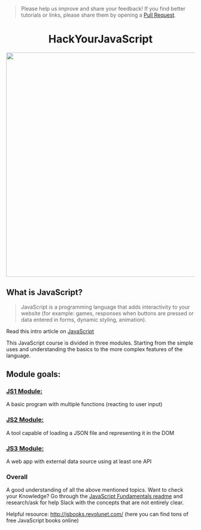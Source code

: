 > Please help us improve and share your feedback! If you find better tutorials or links, please share them by opening a [Pull Request](https://github.com/HackYourFutureBelgium/JavaScript_2025/pulls).   
> 

<h1 align='center'>
 HackYourJavaScript
</h1>   

<p align='center'>
<img src='JS.gif' width='600px'>  
</p>   

## What is JavaScript?   
> JavaScript is a programming language that adds interactivity to your website (for example: games, responses when buttons are pressed or data entered in forms, dynamic styling, animation).

Read this intro article on [JavaScript](https://developer.mozilla.org/en-US/docs/Learn/Getting_started_with_the_web/JavaScript_basics)

This JavaScript course is divided in three modules. Starting from the simple uses and understanding the basics to the more complex features of the language. 

## Module goals:

### [JS1 Module:](/javascript1)   
A basic program with multiple functions (reacting to user input)

### [JS2 Module:](/javascript2)
A tool capable of loading a JSON file and representing it in the DOM

### [JS3 Module:](/javascript3)
A web app with external data source using at least one API

### Overall
A good understanding of all the above mentioned topics. Want to check your Knowledge?
Go through the [JavaScript Fundamentals readme](/fundamentals) and research/ask for help Slack with the concepts that are not entirely clear.

Helpful resource: http://jsbooks.revolunet.com/ (here you can find tons of free JavaScript books online)


